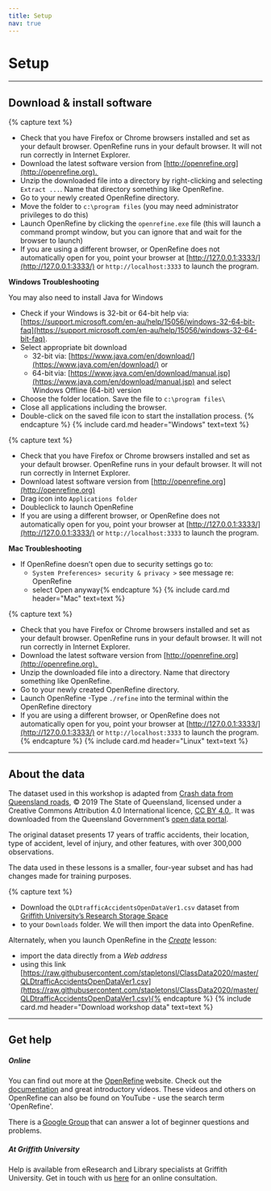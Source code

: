 ```yaml
---
title: Setup
nav: true
---
```

# Setup

-----

## Download & install software
{% capture text %}
- Check that you have Firefox or Chrome browsers installed and set as your default browser. OpenRefine runs in your default browser. It will not run correctly in Internet Explorer.
- Download the latest software version from [http://openrefine.org](http://openrefine.org). 
- Unzip the downloaded file into a directory by right-clicking and selecting `Extract ...`.   Name that directory something like OpenRefine.
- Go to your newly created OpenRefine directory.
- Move the folder to `c:\program files` (you may need administrator privileges to do this)
- Launch OpenRefine by clicking the `openrefine.exe` file (this will launch a command prompt window, but you can ignore that and wait for the browser to launch)
- If you are using a different browser, or OpenRefine does not automatically open for you, point your browser at [http://127.0.0.1:3333/](http://127.0.0.1:3333/) or `http://localhost:3333` to launch the program.

**Windows Troubleshooting**

You may also need to install Java for Windows
- Check if your Windows is 32-bit or 64-bit help via: [https://support.microsoft.com/en-au/help/15056/windows-32-64-bit-faq](https://support.microsoft.com/en-au/help/15056/windows-32-64-bit-faq).
- Select appropriate bit download
  - 32-bit via: [https://www.java.com/en/download/](https://www.java.com/en/download/) or
  - 64-bit via: [https://www.java.com/en/download/manual.jsp](https://www.java.com/en/download/manual.jsp) and 
    select Windows Offline (64-bit) version
- Choose the folder location. Save the file to `c:\program files\`
- Close all applications including the browser.
- Double-click on the saved file icon to start the installation process.
 {% endcapture %}
{% include card.md header="Windows" text=text %}
  
{% capture text %}
- Check that you have Firefox or Chrome browsers installed and set as your default browser. OpenRefine runs in your default browser. It will not run correctly in Internet Explorer.
- Download latest software version from [http://openrefine.org](http://openrefine.org)
- Drag icon into `Applications folder`
- Doubleclick to launch OpenRefine
- If you are using a different browser, or OpenRefine does not automatically open for you, point your browser at [http://127.0.0.1:3333/](http://127.0.0.1:3333/) or `http://localhost:3333` to launch the program.
  
 **Mac Troubleshooting**
- If OpenRefine doesn’t open due to security settings go to:
  - `System Preferences> security & privacy >` see message re: OpenRefine
  - select Open anyway{% endcapture %}
{% include card.md header="Mac" text=text %}

{% capture text %}
- Check that you have Firefox or Chrome browsers installed and set as your default browser. OpenRefine runs in your default browser. It will not run correctly in Internet Explorer.
- Download the latest software version from [http://openrefine.org](http://openrefine.org). 
- Unzip the downloaded file into a directory. Name that directory something like OpenRefine.
- Go to your newly created OpenRefine directory.
- Launch OpenRefine
-Type `./refine` into the terminal within the OpenRefine directory
- If you are using a different browser, or OpenRefine does not automatically open for you, point your browser at [http://127.0.0.1:3333/](http://127.0.0.1:3333/) or `http://localhost:3333` to launch the program.{% endcapture %}
{% include card.md header="Linux" text=text %}

-----

## About the data

The dataset used in this workshop is adapted from [Crash data from Queensland roads](https://www.data.qld.gov.au/dataset/crash-data-from-queensland-roads), © 2019 The State of Queensland, licensed under a Creative Commons Attribution 4.0 International licence, [CC BY 4.0.](https://creativecommons.org/licenses/by/4.0/).  It was downloaded from the Queensland Government’s [open data portal](https://www.data.qld.gov.au/).

The original dataset presents 17 years of traffic accidents, their location, type of accident, level of injury, and other features, with over 300,000 observations. 

The  data used in these lessons is a smaller, four-year subset and has had changes made for training purposes. 

{% capture text %}
- Download the `QLDtrafficAccidentsOpenDataVer1.csv` dataset from [Griffith University’s Research Storage Space](https://research-storage.griffith.edu.au/owncloud/index.php/s/NphyCS2OvSIZe8E)
- to your `Downloads` folder. We will then import the data into OpenRefine.

Alternately, when you launch OpenRefine in the [*Create*](https://griffithunilibrary.github.io/intro-data-wrangle/content/2-lesson.html) lesson:

- import the data directly from a *Web address*
- using this link [https://raw.githubusercontent.com/stapletonsl/ClassData2020/master/QLDtrafficAccidentsOpenDataVer1.csv](https://raw.githubusercontent.com/stapletonsl/ClassData2020/master/QLDtrafficAccidentsOpenDataVer1.csv){% endcapture %}
{% include card.md header="Download workshop data" text=text %}

-----


## Get help

##### Online

You can find out more at the [OpenRefine](http://openrefine.org) website.  Check out the [documentation](http://openrefine.org/documentation.html) and great introductory videos. These videos and others on OpenRefine can also be found on YouTube - use the search term 'OpenRefine'.

There is a [Google Group](https://groups.google.com/forum/#!forum/openrefine) that can answer a lot of beginner questions and problems.

##### At Griffith University

Help is available from eResearch and Library specialists at Griffith University. Get in touch with us [here](https://intranet.secure.griffith.edu.au/library/forms/help) for an online consultation.
